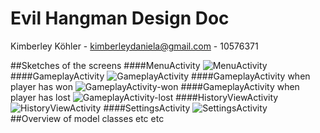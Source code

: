 # Evil Hangman Design Doc

Kimberley Köhler - kimberleydaniela@gmail.com - 10576371

##Sketches of the screens
####MenuActivity
![MenuActivity](http://s11.postimg.org/6i2n16jkz/20151106_191006.jpg "MenuActivity")
####GameplayActivity
![GameplayActivity](http://s8.postimg.org/scrohmvlx/2015_11_06_17_11_59.jpg "GameplayActivity")
####GameplayActivity when player has won
![GameplayActivity-won](http://s8.postimg.org/scrohmvlx/2015_11_06_17_11_59.jpg "GameplayActivity-won")
####GameplayActivity when player has lost
![GameplayActivity-lost](http://s8.postimg.org/scrohmvlx/2015_11_06_17_11_59.jpg "GameplayActivity-lost")
####HistoryViewActivity
![HistoryViewActivity](http://s16.postimg.org/ze5afqo0l/20151106_191454.jpg "HistoryViewActivity")
####SettingsActivity
![SettingsActivity](http://s10.postimg.org/9lotg5qrd/2015_11_06_17_15_07.jpg "SettingsActivity")
<br>
##Overview of model classes
etc etc
